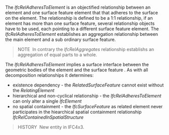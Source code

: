 The _IfcRelAdheresToElement_ is an objectified relationship between an element and one surface feature element that that adheres to the surface on the element. The relationship is defined to be a 1:1 relationship, if an element has more than one surface feature, several relationship objects have to be used, each pointing to a different surface feature element. The _IfcRelAdheresToElement_ establishes an aggregation relationship between the main element and a sub ordinary surface feature.

> NOTE&nbsp; In contrary the _IfcRelAggregates_ relationship establishs an aggregation of equal parts to a whole.

The _IfcRelAdheresToElement_ implies a surface interface between the geometric bodies of the element and the surface feature . As with all decomposition relationships it determines:

* existence dependency - the _RelatedSurfaceFeature_ cannot exist without the _RelatingElement_
* hierarchical and non-cyclical relationship - the _IfcRelAdheresToElement_ can only alter a single _IfcElement_
* no spatial containment - the _IfcSurfaceFeature_ as related element never participates in the hiearchical spatial containment relationship _IfcRelContainedInSpatialStructure_

> HISTORY&nbsp; New entity in IFC4x3.
